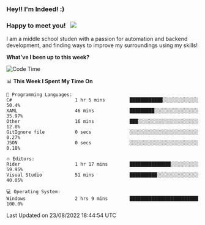 ### Hey!! I'm Indeed! :) 

### Happy to meet you! &nbsp; ![](https://visitor-badge.glitch.me/badge?page_id=Indeedornot.Indeedornot)

I am a middle school studen with a passion for automation and backend development, and finding ways to improve my surroundings using my skills!

**What've I been up to this week?** 

<!--START_SECTION:waka-->
![Code Time](http://img.shields.io/badge/Code%20Time-320%20hrs%2034%20mins-blue)

📊 **This Week I Spent My Time On** 

```text
💬 Programming Languages: 
C#                       1 hr 5 mins         ████████████░░░░░░░░░░░░░   50.4% 
XAML                     46 mins             █████████░░░░░░░░░░░░░░░░   35.97% 
Other                    16 mins             ███░░░░░░░░░░░░░░░░░░░░░░   12.8% 
GitIgnore file           0 secs              ░░░░░░░░░░░░░░░░░░░░░░░░░   0.27% 
JSON                     0 secs              ░░░░░░░░░░░░░░░░░░░░░░░░░   0.18%

🔥 Editors: 
Rider                    1 hr 17 mins        ███████████████░░░░░░░░░░   59.95% 
Visual Studio            51 mins             ██████████░░░░░░░░░░░░░░░   40.05%

💻 Operating System: 
Windows                  2 hrs 9 mins        █████████████████████████   100.0%

```


 Last Updated on 23/08/2022 18:44:54 UTC
<!--END_SECTION:waka-->
